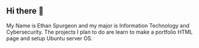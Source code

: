 ## Hi there 👋
My Name is Ethan Spurgeon and my major is Information Technology and Cybersecurity. The projects I plan to do are learn to make a portfolio HTML page and setup Ubuntu server OS.


<!--
**Agon-Scuffe/Agon-Scuffe** is a ✨ _special_ ✨ repository because its `README.md` (this file) appears on your GitHub profile.

Here are some ideas to get you started:

- 🔭 I’m currently working on ...
- 🌱 I’m currently learning ...
- 👯 I’m looking to collaborate on ...
- 🤔 I’m looking for help with ...
- 💬 Ask me about ...
- 📫 How to reach me: ...
- 😄 Pronouns: ...
- ⚡ Fun fact: ...
-->
